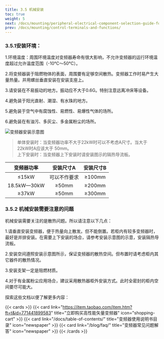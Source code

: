 ```yaml
---
title: 3.5 机械安装
toc: true
weight: 5
next: /docs/mounting/peripheral-electrical-component-selection-guide-for-variable-frequency-drives/
prev: /docs/mounting/control-terminals-and-functions/
---
```


### 3.5.1安装环境：

1.环境温度：周围环境温度对变频器寿命有很大影响，不允许变频器的运行环境温度超过允许温度范围（-10℃～50℃）。

2.将变频器装于阻燃物体的表面，周围要有足够空间散热。变频器工作时易产生大量热量。并用螺丝垂直安装在安装支座上。

3.请安装在不易振动的地方。振动应不大于0.6G。特别注意远离冲床等设备。

4.避免装于阳光直射、潮湿、有水珠的地方。

5.避免装于空气中有腐蚀性、易燃性、易爆性气体的场所。

6.避免装在有油污、多灰尘、多金属粉尘的场所。

![变频器安装示意图](/images/azt.jpg "变频器安装示意图")

>单体安装时：当变频器功率不大于22kW时可以不考虑A尺寸。当大于22kW时A应该大于 50mm。  
上下安装时：当变频器上下安装时请安装图示的隔热导流板。



|变频器功率 | 安装尺寸A | 安装尺寸B | 
|:---: | :---:  | :---:  | 
| ≤15kW | 可以不作要求 | ≥100mm | 
| 18.5kW—30kW |  ≥50mm |  ≥200mm| 
| ≥37kW |  ≥50mm | ≥300mm | 
### 3.5.2 机械安装需要注意的问题
机械安装需要关注的是散热问题。所以请注意以下几点：

1.请垂直安装变频器，便于热量向上散发。但不能倒置。若柜内有较多变频器时，最好是并排安装。在需要上下安装的场合，请参考安装示意图的示意，安装隔热导流板。

2.安装空间遵照安装示意图所示，保证变频器的散热空间。但布置时请考虑柜内其它器件的散热情况。

3.安装支架一定是阻燃材质。

4.对于有金属粉尘应用场合，建议采用散热器柜外安装方式。此时全密封的柜内空间要尽可能大。





探索这些文档以便了解更多内容：

{{< cards >}}
  {{< card link="https://item.taobao.com/item.htm?ft=t&id=771441899583" title="立即购买高性能矢量变频器" icon="shopping-cart" >}}
  {{< card link="/docs/table-of-contents/" title="变频器使用说明书目录" icon="newspaper"  >}}
  {{< card link="/blog/faq/" title="变频器常见问题解答" icon="newspaper" >}}
{{< /cards >}}	
